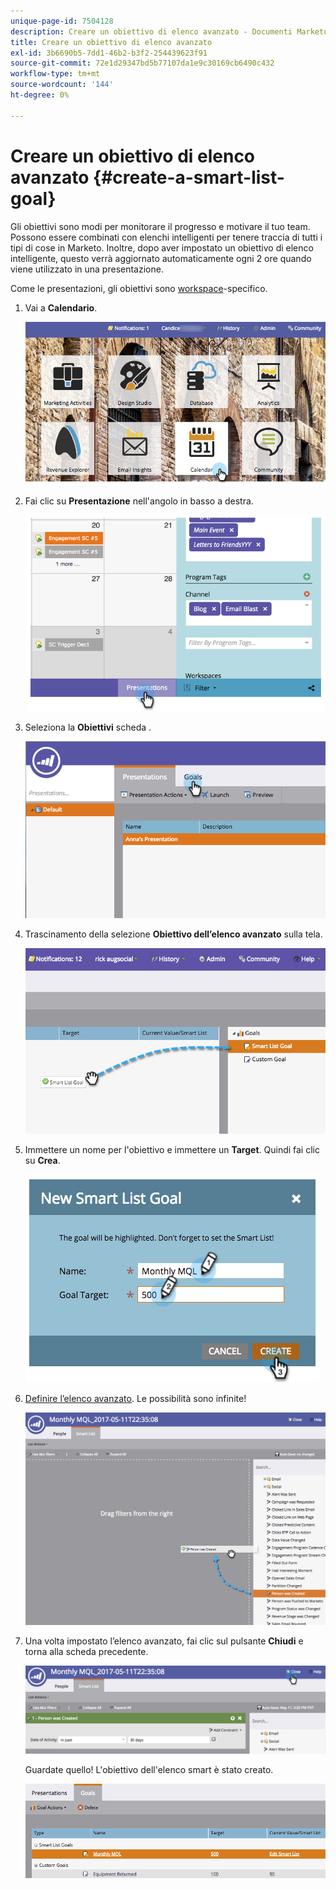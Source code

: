 ```yaml
---
unique-page-id: 7504128
description: Creare un obiettivo di elenco avanzato - Documenti Marketo - Documentazione del prodotto
title: Creare un obiettivo di elenco avanzato
exl-id: 3b6690b5-7dd1-46b2-b3f2-254439623f91
source-git-commit: 72e1d29347bd5b77107da1e9c30169cb6490c432
workflow-type: tm+mt
source-wordcount: '144'
ht-degree: 0%

---
```


# Creare un obiettivo di elenco avanzato {#create-a-smart-list-goal}

Gli obiettivi sono modi per monitorare il progresso e motivare il tuo team. Possono essere combinati con elenchi intelligenti per tenere traccia di tutti i tipi di cose in Marketo. Inoltre, dopo aver impostato un obiettivo di elenco intelligente, questo verrà aggiornato automaticamente ogni 2 ore quando viene utilizzato in una presentazione.

Come le presentazioni, gli obiettivi sono [workspace](/help/marketo/product-docs/administration/workspaces-and-person-partitions/understanding-workspaces-and-person-partitions.md)-specifico.

1. Vai a **Calendario**.

   ![](assets/2017-05-10-15-30-47-1.png)

1. Fai clic su **Presentazione** nell&#39;angolo in basso a destra.

   ![](assets/image2015-3-24-12-3a2-3a55.png)

1. Seleziona la **Obiettivi** scheda .

   ![](assets/image2015-3-26-12-3a25-3a17.png)

1. Trascinamento della selezione **Obiettivo dell’elenco avanzato** sulla tela.

   ![](assets/image2015-3-24-12-3a47-3a36.png)

1. Immettere un nome per l&#39;obiettivo e immettere un **Target**. Quindi fai clic su **Crea**.

   ![](assets/image2015-3-24-12-3a50-3a6.png)

1. [Definire l’elenco avanzato](/help/marketo/product-docs/core-marketo-concepts/smart-lists-and-static-lists/creating-a-smart-list/find-and-add-filters-to-a-smart-list.md). Le possibilità sono infinite!

   ![](assets/mql.png)

1. Una volta impostato l’elenco avanzato, fai clic sul pulsante **Chiudi** e torna alla scheda precedente.

   ![](assets/mql2.png)

   Guardate quello! L&#39;obiettivo dell&#39;elenco smart è stato creato.

   ![](assets/image2015-3-24-13-3a0-3a35.png)
